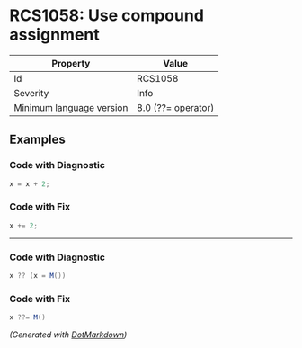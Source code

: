 # RCS1058: Use compound assignment

| Property                 | Value                 |
| ------------------------ | --------------------- |
| Id                       | RCS1058               |
| Severity                 | Info                  |
| Minimum language version | 8\.0 \(??= operator\) |

## Examples

### Code with Diagnostic

```csharp
x = x + 2;
```

### Code with Fix

```csharp
x += 2;
```

- - -

### Code with Diagnostic

```csharp
x ?? (x = M())
```

### Code with Fix

```csharp
x ??= M()
```


*\(Generated with [DotMarkdown](http://github.com/JosefPihrt/DotMarkdown)\)*